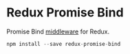 Redux Promise Bind
=============
Promise Bind [middleware](http://redux.js.org/docs/advanced/Middleware.html) for Redux.

```js
npm install --save redux-promise-bind
```
